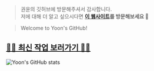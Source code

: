 > 권윤의 깃허브에 방문해주셔서 감사합니다.  
> 저에 대해 더 알고 싶으시다면 **[이 웹사이트](https://doongzi.works/projects/yoon-kwon)를 방문해보세요 🙂**

> Welcome to Yoon's GitHub!

## [🚕🚐 최신 작업 보러가기 🚌🚗](https://doongzi.works/doongzipedia)

<!--- ![권운](https://user-images.githubusercontent.com/96626216/178883914-c2b6f99b-436c-4e24-848b-616d361e31cf.png) --->

<!---
yoonk2/yoonk2 is a ✨ special ✨ repository because its `README.md` (this file) appears on your GitHub profile.
You can click the Preview link to take a look at your changes.
--->

![Yoon's GitHub stats](https://github-readme-stats.vercel.app/api?username=yoonk2&show_icons=true&theme=radical)
